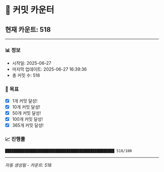# 🔢 커밋 카운터

## 현재 카운트: 518

---

### 📊 정보
- 시작일: 2025-06-27
- 마지막 업데이트: 2025-06-27 16:39:36
- 총 커밋 수: 518

### 🎯 목표
- [x] 1개 커밋 달성!
- [x] 10개 커밋 달성!
- [x] 50개 커밋 달성!
- [x] 100개 커밋 달성!
- [x] 365개 커밋 달성!

### 📈 진행률
```
██████████████████████████████████████████████████ 518/100
```

---
*자동 생성됨 - 카운트: 518*
